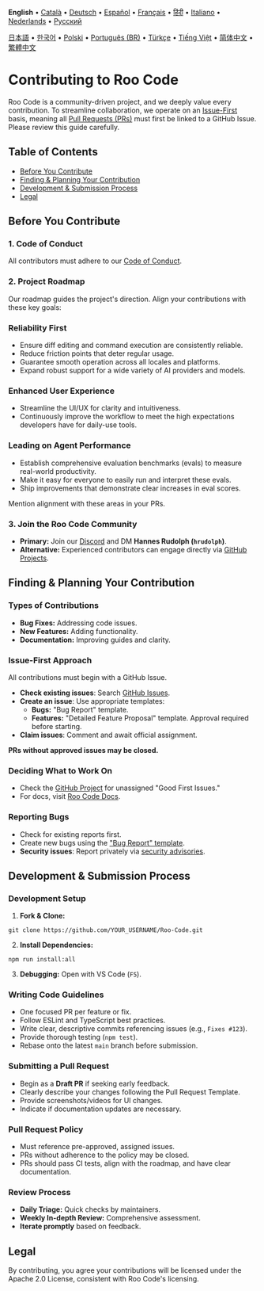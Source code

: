 **English** • [Català](locales/ca/CONTRIBUTING.md) • [Deutsch](locales/de/CONTRIBUTING.md) • [Español](locales/es/CONTRIBUTING.md) • [Français](locales/fr/CONTRIBUTING.md) • [हिंदी](locales/hi/CONTRIBUTING.md) • [Italiano](locales/it/CONTRIBUTING.md) • [Nederlands](locales/nl/CONTRIBUTING.md) • [Русский](locales/ru/CONTRIBUTING.md)

[日本語](locales/ja/CONTRIBUTING.md) • [한국어](locales/ko/CONTRIBUTING.md) • [Polski](locales/pl/CONTRIBUTING.md) • [Português (BR)](locales/pt-BR/CONTRIBUTING.md) • [Türkçe](locales/tr/CONTRIBUTING.md) • [Tiếng Việt](locales/vi/CONTRIBUTING.md) • [简体中文](locales/zh-CN/CONTRIBUTING.md) • [繁體中文](locales/zh-TW/CONTRIBUTING.md)

# Contributing to Roo Code

Roo Code is a community-driven project, and we deeply value every contribution. To streamline collaboration, we operate on an [Issue-First](#issue-first-approach) basis, meaning all [Pull Requests (PRs)](#submitting-a-pull-request) must first be linked to a GitHub Issue. Please review this guide carefully.

## Table of Contents

- [Before You Contribute](#before-you-contribute)
- [Finding & Planning Your Contribution](#finding--planning-your-contribution)
- [Development & Submission Process](#development--submission-process)
- [Legal](#legal)

## Before You Contribute

### 1. Code of Conduct

All contributors must adhere to our [Code of Conduct](./CODE_OF_CONDUCT.md).

### 2. Project Roadmap

Our roadmap guides the project's direction. Align your contributions with these key goals:

### Reliability First

- Ensure diff editing and command execution are consistently reliable.
- Reduce friction points that deter regular usage.
- Guarantee smooth operation across all locales and platforms.
- Expand robust support for a wide variety of AI providers and models.

### Enhanced User Experience

- Streamline the UI/UX for clarity and intuitiveness.
- Continuously improve the workflow to meet the high expectations developers have for daily-use tools.

### Leading on Agent Performance

- Establish comprehensive evaluation benchmarks (evals) to measure real-world productivity.
- Make it easy for everyone to easily run and interpret these evals.
- Ship improvements that demonstrate clear increases in eval scores.

Mention alignment with these areas in your PRs.

### 3. Join the Roo Code Community

- **Primary:** Join our [Discord](https://discord.gg/roocode) and DM **Hannes Rudolph (`hrudolph`)**.
- **Alternative:** Experienced contributors can engage directly via [GitHub Projects](https://github.com/orgs/RooVetGit/projects/1).

## Finding & Planning Your Contribution

### Types of Contributions

- **Bug Fixes:** Addressing code issues.
- **New Features:** Adding functionality.
- **Documentation:** Improving guides and clarity.

### Issue-First Approach

All contributions must begin with a GitHub Issue.

- **Check existing issues**: Search [GitHub Issues](https://github.com/RooVetGit/Roo-Code/issues).
- **Create an issue**: Use appropriate templates:
    - **Bugs:** "Bug Report" template.
    - **Features:** "Detailed Feature Proposal" template. Approval required before starting.
- **Claim issues**: Comment and await official assignment.

**PRs without approved issues may be closed.**

### Deciding What to Work On

- Check the [GitHub Project](https://github.com/orgs/RooVetGit/projects/1) for unassigned "Good First Issues."
- For docs, visit [Roo Code Docs](https://github.com/RooVetGit/Roo-Code-Docs).

### Reporting Bugs

- Check for existing reports first.
- Create new bugs using the ["Bug Report" template](https://github.com/RooVetGit/Roo-Code/issues/new/choose).
- **Security issues**: Report privately via [security advisories](https://github.com/RooVetGit/Roo-Code/security/advisories/new).

## Development & Submission Process

### Development Setup

1. **Fork & Clone:**

```
git clone https://github.com/YOUR_USERNAME/Roo-Code.git
```

2. **Install Dependencies:**

```
npm run install:all
```

3. **Debugging:** Open with VS Code (`F5`).

### Writing Code Guidelines

- One focused PR per feature or fix.
- Follow ESLint and TypeScript best practices.
- Write clear, descriptive commits referencing issues (e.g., `Fixes #123`).
- Provide thorough testing (`npm test`).
- Rebase onto the latest `main` branch before submission.

### Submitting a Pull Request

- Begin as a **Draft PR** if seeking early feedback.
- Clearly describe your changes following the Pull Request Template.
- Provide screenshots/videos for UI changes.
- Indicate if documentation updates are necessary.

### Pull Request Policy

- Must reference pre-approved, assigned issues.
- PRs without adherence to the policy may be closed.
- PRs should pass CI tests, align with the roadmap, and have clear documentation.

### Review Process

- **Daily Triage:** Quick checks by maintainers.
- **Weekly In-depth Review:** Comprehensive assessment.
- **Iterate promptly** based on feedback.

## Legal

By contributing, you agree your contributions will be licensed under the Apache 2.0 License, consistent with Roo Code's licensing.
